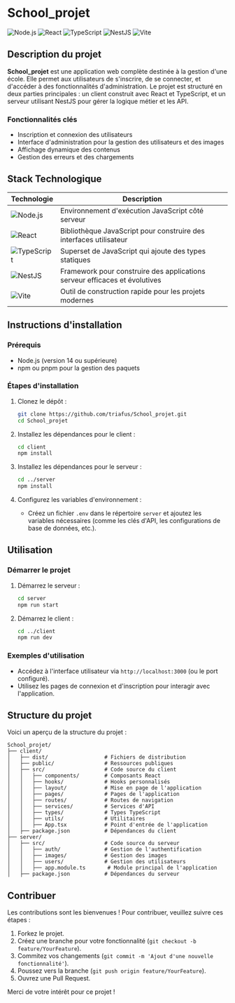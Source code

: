 # School_projet

![Node.js](https://img.shields.io/badge/Node.js-339933?style=flat&logo=nodedotjs&logoColor=white)
![React](https://img.shields.io/badge/React-61DAFB?style=flat&logo=react&logoColor=black)
![TypeScript](https://img.shields.io/badge/TypeScript-007ACC?style=flat&logo=typescript&logoColor=white)
![NestJS](https://img.shields.io/badge/NestJS-E0234E?style=flat&logo=nestjs&logoColor=white)
![Vite](https://img.shields.io/badge/Vite-646CFF?style=flat&logo=vite&logoColor=white)

## Description du projet

**School_projet** est une application web complète destinée à la gestion d'une école. Elle permet aux utilisateurs de s'inscrire, de se connecter, et d'accéder à des fonctionnalités d'administration. Le projet est structuré en deux parties principales : un client construit avec React et TypeScript, et un serveur utilisant NestJS pour gérer la logique métier et les API.

### Fonctionnalités clés

- Inscription et connexion des utilisateurs
- Interface d'administration pour la gestion des utilisateurs et des images
- Affichage dynamique des contenus
- Gestion des erreurs et des chargements

## Stack Technologique

| Technologie       | Description                                       |
|-------------------|---------------------------------------------------|
| ![Node.js](https://img.shields.io/badge/Node.js-339933?style=flat&logo=nodedotjs&logoColor=white) | Environnement d'exécution JavaScript côté serveur |
| ![React](https://img.shields.io/badge/React-61DAFB?style=flat&logo=react&logoColor=black) | Bibliothèque JavaScript pour construire des interfaces utilisateur |
| ![TypeScript](https://img.shields.io/badge/TypeScript-007ACC?style=flat&logo=typescript&logoColor=white) | Superset de JavaScript qui ajoute des types statiques |
| ![NestJS](https://img.shields.io/badge/NestJS-E0234E?style=flat&logo=nestjs&logoColor=white) | Framework pour construire des applications serveur efficaces et évolutives |
| ![Vite](https://img.shields.io/badge/Vite-646CFF?style=flat&logo=vite&logoColor=white) | Outil de construction rapide pour les projets modernes |

## Instructions d'installation

### Prérequis

- Node.js (version 14 ou supérieure)
- npm ou pnpm pour la gestion des paquets

### Étapes d'installation

1. Clonez le dépôt :
   ```bash
   git clone https://github.com/triafus/School_projet.git
   cd School_projet
   ```

2. Installez les dépendances pour le client :
   ```bash
   cd client
   npm install
   ```

3. Installez les dépendances pour le serveur :
   ```bash
   cd ../server
   npm install
   ```

4. Configurez les variables d'environnement :
   - Créez un fichier `.env` dans le répertoire `server` et ajoutez les variables nécessaires (comme les clés d'API, les configurations de base de données, etc.).

## Utilisation

### Démarrer le projet

1. Démarrez le serveur :
   ```bash
   cd server
   npm run start
   ```

2. Démarrez le client :
   ```bash
   cd ../client
   npm run dev
   ```

### Exemples d'utilisation

- Accédez à l'interface utilisateur via `http://localhost:3000` (ou le port configuré).
- Utilisez les pages de connexion et d'inscription pour interagir avec l'application.

## Structure du projet

Voici un aperçu de la structure du projet :

```
School_projet/
├── client/
│   ├── dist/                  # Fichiers de distribution
│   ├── public/                # Ressources publiques
│   ├── src/                   # Code source du client
│   │   ├── components/        # Composants React
│   │   ├── hooks/             # Hooks personnalisés
│   │   ├── layout/            # Mise en page de l'application
│   │   ├── pages/             # Pages de l'application
│   │   ├── routes/            # Routes de navigation
│   │   ├── services/          # Services d'API
│   │   ├── types/             # Types TypeScript
│   │   ├── utils/             # Utilitaires
│   │   ├── App.tsx            # Point d'entrée de l'application
│   ├── package.json           # Dépendances du client
├── server/
│   ├── src/                   # Code source du serveur
│   │   ├── auth/              # Gestion de l'authentification
│   │   ├── images/            # Gestion des images
│   │   ├── users/             # Gestion des utilisateurs
│   │   ├── app.module.ts       # Module principal de l'application
│   ├── package.json           # Dépendances du serveur
```

## Contribuer

Les contributions sont les bienvenues ! Pour contribuer, veuillez suivre ces étapes :

1. Forkez le projet.
2. Créez une branche pour votre fonctionnalité (`git checkout -b feature/YourFeature`).
3. Commitez vos changements (`git commit -m 'Ajout d'une nouvelle fonctionnalité'`).
4. Poussez vers la branche (`git push origin feature/YourFeature`).
5. Ouvrez une Pull Request.

Merci de votre intérêt pour ce projet !

